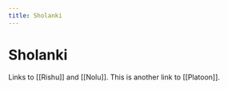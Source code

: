 ```yaml
---
title: Sholanki
---
```


# Sholanki

Links to [[Rishu]] and [[Nolu]]. This is another link to [[Platoon]].